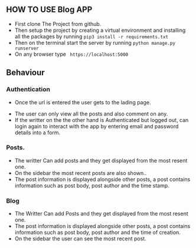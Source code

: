 
## HOW TO USE Blog APP

+ First clone The Project from github.
+ Then setup the project by creating a virtual environment and installing all the packages by running ``` pip3 install -r requirements.txt ``` 
+ Then on the terminal start the server by running ``` python manage.py runserver ```
+ On any browser type ``` https://localhost:5000```

## Behaviour

### Authentication

+ Once the url is entered the user gets to the lading page. 
- The user can only view all the posts and also comment on any.
- If the writter on the the other hand is Authenticated but logged out, can login again to interact with the app by entering email and password details into a form.

### Posts.

+ The writter Can add posts and they get displayed from the most resent one.
+ On the sidebar the most recent posts are also shown..
+ The post information is displayed alongside other posts, a post contains information such as post body, post author and the time stamp.

### Blog

+ The Writter Can add Posts and they get displayed from the most resent one.
+ The post information is displayed alongside other posts, a post contains information such as post body, post author and the time of creation.
+ On the sidebar the user can see the most recent post.
